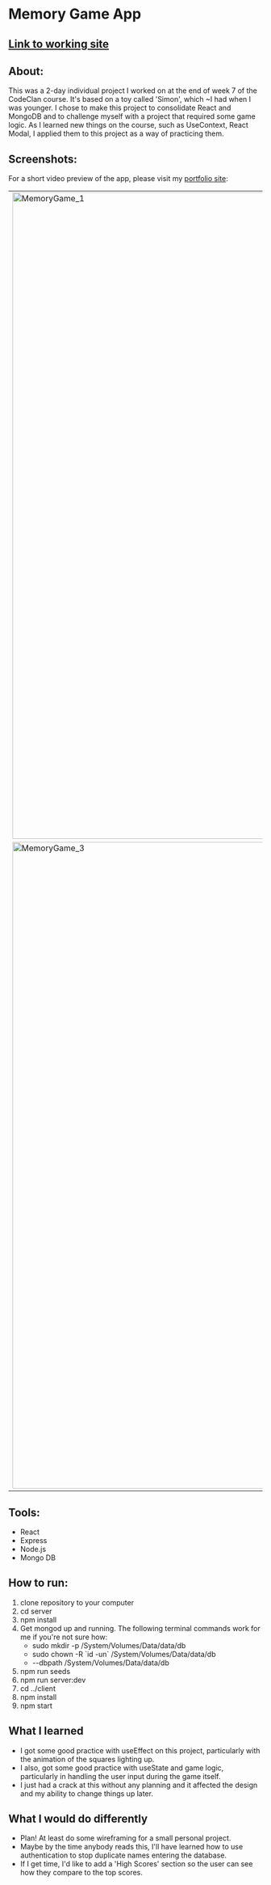 # Memory Game App
<h2><a href=""> Link to working site </a></h2>

<h2>About:</h2>
<p>This was a 2-day individual project I worked on at the end of week 7 of the CodeClan course.  It's based on a toy called 'Simon', which ~I had when I was younger.  I chose to make this project to consolidate React and MongoDB and to challenge myself with a project that required some game logic.  As I learned new things on the course, such as UseContext, React Modal, I applied them to this project as a way of practicing them.

<h2>Screenshots: </h2>
<p>For a short video preview of the app, please visit my  <a href="https://g-dunlop.github.io/g-dunlop-portfolio-website/">portfolio site</a>:
<table>
  <tr>
    <td><img width="1280" alt="MemoryGame_1" src="https://user-images.githubusercontent.com/88304522/167289190-169641ed-254f-462b-ad9d-b1589e008c72.png"></td>
  <td><img width="1280" alt="MemoryGame_2" src="https://user-images.githubusercontent.com/88304522/167289203-01c0eabb-7249-467c-883e-489bbb70f4ab.png"></td>
  </tr>
  <tr>
    <td><img width="1280" alt="MemoryGame_3" src="https://user-images.githubusercontent.com/88304522/167289211-2289404c-bfec-4e33-8527-fab40c2d7001.png"></td>
    <td><img width="1280" alt="MemoryGame_4" src="https://user-images.githubusercontent.com/88304522/167289219-3d682d89-f6fd-46b7-bbf1-5f36e4fe0502.png"></td>
  </tr>
 </table>

<h2>Tools:</h2>

<ul>
  <li>React</li>
  <li>Express</li> 
  <li>Node.js</li> 
  <li>Mongo DB</li>
 </ul>


<h2>How to run:</h2>
<ol>
  <li>clone repository to your computer</li>
  <li>cd server</li>
  <li>npm install</li>
  <li>Get mongod up and running.  The following terminal commands work for me if you're not sure how:
    <ul>
      <li>sudo mkdir -p /System/Volumes/Data/data/db</li>
      <li>sudo chown -R `id -un` /System/Volumes/Data/data/db</li>
      <li>--dbpath /System/Volumes/Data/data/db</li>
    </ul>
    </li>
  <li>npm run seeds</li>
  <li>npm run server:dev</li>
  <li>cd ../client</li>
  <li>npm install</li>
  <li>npm start</li>
</ol>


<h2>What I learned</h2>
<ul>
  <li>I got some good practice with useEffect on this project, particularly with the animation of the squares lighting up.</li>
  <li>I also, got some good practice with useState and game logic, particularly in handling the user input during the game itself.</li>
  <li>I just had a crack at this without any planning and it affected the design and my ability to change things up later.</li>
 </ul>

<h2>What I would do differently</h2>
<ul>
  <li>Plan!  At least do some wireframing for a small personal project.</li>
  <li>Maybe by the time anybody reads this, I'll have learned how to use authentication to stop duplicate names entering the database.</li>
  <li>If I get time, I'd like to add a 'High Scores' section so the user can see how they compare to the top scores.</li>
</ul>


